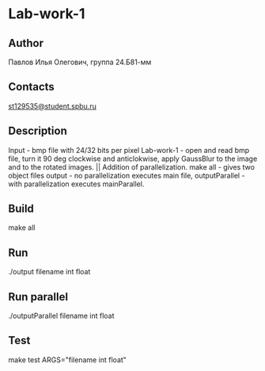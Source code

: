 # Lab-work-1
## Author
Павлов Илья Олегович, группа 24.Б81-мм
## Contacts
st129535@student.spbu.ru
## Description
Input - bmp file with 24/32 bits per pixel
Lab-work-1 - open and read bmp file, turn it 90 deg clockwise and anticlokwise, apply GaussBlur to the image and to the rotated images. || Addition of parallelization. make all - gives two object files output - no parallelization executes main file, outputParallel - with parallelization executes mainParallel.
## Build
make all
## Run
./output filename int float
## Run parallel
./outputParallel filename int float
## Test
make test ARGS="filename int float"
